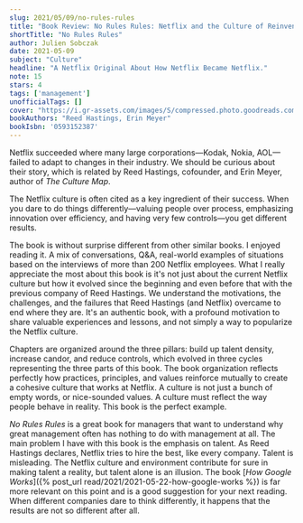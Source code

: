 ```yaml
---
slug: 2021/05/09/no-rules-rules
title: "Book Review: No Rules Rules: Netflix and the Culture of Reinvention"
shortTitle: "No Rules Rules"
author: Julien Sobczak
date: 2021-05-09
subject: "Culture"
headline: "A Netflix Original About How Netflix Became Netflix."
note: 15
stars: 4
tags: ['management']
unofficialTags: []
cover: "https://i.gr-assets.com/images/S/compressed.photo.goodreads.com/books/1595815356l/49099937.jpg"
bookAuthors: "Reed Hastings, Erin Meyer"
bookIsbn: '0593152387'
---
```



Netflix succeeded where many large corporations—Kodak, Nokia, AOL—failed to adapt to changes in their industry. We should be curious about their story, which is related by Reed Hastings, cofounder, and Erin Meyer, author of _The Culture Map_.

The Netflix culture is often cited as a key ingredient of their success. When you dare to do things differently—valuing people over process, emphasizing innovation over efficiency, and having very few controls—you get different results.

The book is without surprise different from other similar books. I enjoyed reading it. A mix of conversations, Q&A, real-world examples of situations based on the interviews of more than 200 Netflix employees. What I really appreciate the most about this book is it's not just about the current Netflix culture but how it evolved since the beginning and even before that with the previous company of Reed Hastings. We understand the motivations, the challenges, and the failures that Reed Hastings (and Netflix) overcame to end where they are. It's an authentic book, with a profound motivation to share valuable experiences and lessons, and not simply a way to popularize the Netflix culture.

Chapters are organized around the three pillars: build up talent density, increase candor, and reduce controls, which evolved in three cycles representing the three parts of this book. The book organization reflects perfectly how practices, principles, and values reinforce mutually to create a cohesive culture that works at Netflix. A culture is not just a bunch of empty words, or nice-sounded values. A culture must reflect the way people behave in reality. This book is the perfect example.

_No Rules Rules_ is a great book for managers that want to understand why great management often has nothing to do with management at all. The main problem I have with this book is the emphasis on talent. As Reed Hastings declares, Netflix tries to hire the best, like every company. Talent is misleading. The Netflix culture and environment contribute for sure in making talent a reality, but talent alone is an illusion. The book [_How Google Works_]({% post_url read/2021/2021-05-22-how-google-works %}) is far more relevant on this point and is a good suggestion for your next reading. When different companies dare to think differently, it happens that the results are not so different after all.

